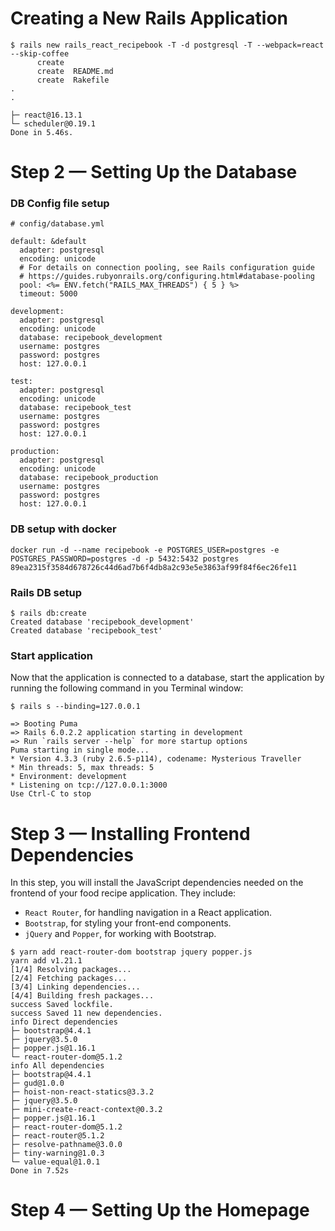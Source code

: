 # Creating a New Rails Application

```
$ rails new rails_react_recipebook -T -d postgresql -T --webpack=react --skip-coffee
      create
      create  README.md
      create  Rakefile
.
.

├─ react@16.13.1
└─ scheduler@0.19.1
Done in 5.46s.
```

# Step 2 — Setting Up the Database

### DB Config file setup

```
# config/database.yml

default: &default
  adapter: postgresql
  encoding: unicode
  # For details on connection pooling, see Rails configuration guide
  # https://guides.rubyonrails.org/configuring.html#database-pooling
  pool: <%= ENV.fetch("RAILS_MAX_THREADS") { 5 } %>
  timeout: 5000

development:
  adapter: postgresql
  encoding: unicode
  database: recipebook_development
  username: postgres
  password: postgres
  host: 127.0.0.1

test:
  adapter: postgresql
  encoding: unicode
  database: recipebook_test
  username: postgres
  password: postgres
  host: 127.0.0.1

production:
  adapter: postgresql
  encoding: unicode
  database: recipebook_production
  username: postgres
  password: postgres
  host: 127.0.0.1
```

### DB setup with docker

```
docker run -d --name recipebook -e POSTGRES_USER=postgres -e POSTGRES_PASSWORD=postgres -d -p 5432:5432 postgres
89ea2315f3584d678726c44d6ad7b6f4db8a2c93e5e3863af99f84f6ec26fe11
```

###  Rails DB setup

```
$ rails db:create
Created database 'recipebook_development'
Created database 'recipebook_test'
````

### Start application

Now that the application is connected to a database, start the application by running the following command in you Terminal window:

```
$ rails s --binding=127.0.0.1

=> Booting Puma
=> Rails 6.0.2.2 application starting in development
=> Run `rails server --help` for more startup options
Puma starting in single mode...
* Version 4.3.3 (ruby 2.6.5-p114), codename: Mysterious Traveller
* Min threads: 5, max threads: 5
* Environment: development
* Listening on tcp://127.0.0.1:3000
Use Ctrl-C to stop
```

# Step 3 — Installing Frontend Dependencies

In this step, you will install the JavaScript dependencies needed on the frontend of your food recipe application. They include:

* `React Router`, for handling navigation in a React application.
* `Bootstrap`, for styling your front-end components.
* `jQuery` and `Popper`, for working with Bootstrap.

```
$ yarn add react-router-dom bootstrap jquery popper.js
yarn add v1.21.1
[1/4] Resolving packages...
[2/4] Fetching packages...
[3/4] Linking dependencies...
[4/4] Building fresh packages...
success Saved lockfile.
success Saved 11 new dependencies.
info Direct dependencies
├─ bootstrap@4.4.1
├─ jquery@3.5.0
├─ popper.js@1.16.1
└─ react-router-dom@5.1.2
info All dependencies
├─ bootstrap@4.4.1
├─ gud@1.0.0
├─ hoist-non-react-statics@3.3.2
├─ jquery@3.5.0
├─ mini-create-react-context@0.3.2
├─ popper.js@1.16.1
├─ react-router-dom@5.1.2
├─ react-router@5.1.2
├─ resolve-pathname@3.0.0
├─ tiny-warning@1.0.3
└─ value-equal@1.0.1
Done in 7.52s
```

# Step 4 — Setting Up the Homepage